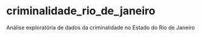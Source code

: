 # criminalidade_rio_de_janeiro
Análise exploratória de dados da criminalidade no Estado do Rio de Janeiro
